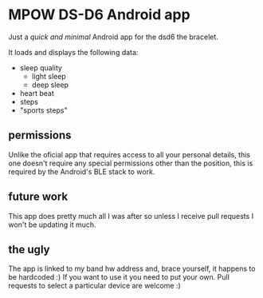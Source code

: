 # MPOW DS-D6 Android app
Just a *quick and minimal* Android app for the dsd6 the bracelet.

It loads and displays the following data:
- sleep quality
  - light sleep
  - deep sleep
- heart beat
- steps
- "sports steps"

## permissions
Unlike the oficial app that requires access to all your personal details, this one doesn't require any special permissions other than the position, this is required by the Android's BLE stack to work.

## future work
This app does pretty much all I was after so unless I receive pull requests I won't be updating it much.

## the ugly
The app is linked to my band hw address and, brace yourself, it happens to be hardcoded :) If you want to use it you need to put your own. Pull requests to select a particular device are welcome :)  
